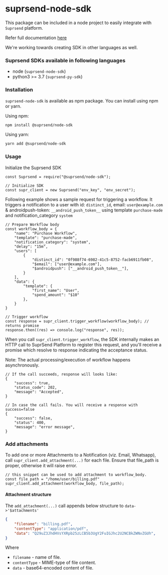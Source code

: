 # suprsend-node-sdk
This package can be included in a node project to easily integrate with `Suprsend` platform.

Refer full documentation [here](https://docs.suprsend.com/docs/node)

We're working towards creating SDK in other languages as well.

### Suprsend SDKs available in following languages
* node (`suprsend-node-sdk`)
* python3 >= 3.7 (`suprsend-py-sdk`)

### Installation
`suprsend-node-sdk` is available as npm package. You can install using npm or yarn.

Using npm:
```bash
npm install @suprsend/node-sdk
```
Using yarn:
```bash
yarn add @suprsend/node-sdk
```

### Usage
Initialize the Suprsend SDK
```node
const Suprsend = require("@suprsend/node-sdk");

// Initialize SDK
const supr_client = new Suprsend("env_key", "env_secret");
```

Following example shows a sample request for triggering a workflow.
It triggers a notification to a user with id: `distinct_id`,
email: `user@example.com` & androidpush-token: `__android_push_token__`
using template `purchase-made` and notification_category `system`

```node
// Prepare Workflow body
const workflow_body = {
    "name": "Purchase Workflow",
    "template": "purchase-made",
    "notification_category": "system",
    "delay": "15m",
    "users": [
        {
            "distinct_id": "0f988f74-6982-41c5-8752-facb6911fb08",
            "$email": ["user@example.com"],
            "$androidpush": ["__android_push_token__"],
        }
    ],
    "data": {
        "template": {
            "first_name": "User",
            "spend_amount": "$10"
        },
    }
}

// Trigger workflow
const response = supr_client.trigger_workflow(workflow_body); // returns promise
response.then((res) => console.log("response", res));
```

When you call `supr_client.trigger_workflow`, the SDK internally makes an HTTP call to SuprSend
Platform to register this request, and you'll receive a promise which resolve to response indicating
the acceptance status.

Note: The actual processing/execution of workflow happens asynchronously.

```node
// If the call succeeds, response will looks like:
{
    "success": true,
    "status_code": 202,
    "message": "Accepted",
}

// In case the call fails. You will receive a response with success=false
{
    "success": false,
    "status": 400,
    "message": "error message",
}
```

### Add attachments

To add one or more Attachments to a Notification (viz. Email, Whatsapp),
call `supr_client.add_attachment(...)` for each file.
Ensure that file_path is proper, otherwise it will raise error.
```node
// this snippet can be used to add attachment to workflow_body.
const file_path = "/home/user/billing.pdf"
supr_client.add_attachment(workflow_body, file_path);
```

#### Attachment structure
The `add_attachment(...)` call appends below structure to `data->'$attachments'`

```json
{
    "filename": "billing.pdf",
    "contentType": "application/pdf",
    "data": "Q29uZ3JhdHVsYXRpb25zLCB5b3UgY2FuIGJhc2U2NCBkZWNvZGUh",
}
```
Where
* `filename` - name of file.
* `contentType` - MIME-type of file content.
* `data` - base64-encoded content of file.
